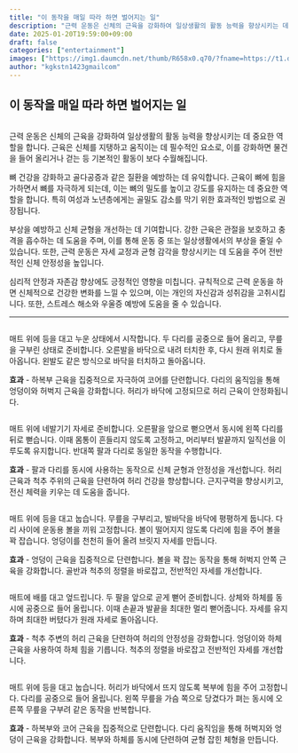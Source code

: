 ```yaml
---
title: "이 동작을 매일 따라 하면 벌어지는 일"
description: "근력 운동은 신체의 근육을 강화하여 일상생활의 활동 능력을 향상시키는 데 중요한 역할을 합니다. 근육은 신체를 지탱하고 움직이는 데 필수적인 요소로, 이를 강화하면 물건을 들어 올리거나 걷는 등 기본적인 활동이 보다 수월해집니다."
date: 2025-01-20T19:59:00+09:00
draft: false
categories: ["entertainment"]
images: ["https://img1.daumcdn.net/thumb/R658x0.q70/?fname=https://t1.daumcdn.net/news/202501/20/tenbody/20250120171720984xakf.jpg", "https://t1.daumcdn.net/news/202501/20/tenbody/20250120171721635kdkt.gif", "https://t1.daumcdn.net/news/202501/20/tenbody/20250120171722059rlig.gif", "https://t1.daumcdn.net/news/202501/20/tenbody/20250120171722501fuzz.gif", "https://t1.daumcdn.net/news/202501/20/tenbody/20250120171722857nhek.gif"]
author: "kgkstn1423gmailcom"
---
```


<h2 >이 동작을 매일 따라 하면 벌어지는 일</h2> <figure ><img src="https://img1.daumcdn.net/thumb/R658x0.q70/?fname=https://t1.daumcdn.net/news/202501/20/tenbody/20250120171720984xakf.jpg" alt=""/></figure> <p>근력 운동은 신체의 근육을 강화하여 일상생활의 활동 능력을 향상시키는 데 중요한 역할을 합니다. 근육은 신체를 지탱하고 움직이는 데 필수적인 요소로, 이를 강화하면 물건을 들어 올리거나 걷는 등 기본적인 활동이 보다 수월해집니다.</p> <p>뼈 건강을 강화하고 골다공증과 같은 질환을 예방하는 데 유익합니다. 근육이 뼈에 힘을 가하면서 뼈를 자극하게 되는데, 이는 뼈의 밀도를 높이고 강도를 유지하는 데 중요한 역할을 합니다. 특히 여성과 노년층에게는 골밀도 감소를 막기 위한 효과적인 방법으로 권장됩니다.</p> <p>부상을 예방하고 신체 균형을 개선하는 데 기여합니다. 강한 근육은 관절을 보호하고 충격을 흡수하는 데 도움을 주며, 이를 통해 운동 중 또는 일상생활에서의 부상을 줄일 수 있습니다. 또한, 근력 운동은 자세 교정과 균형 감각을 향상시키는 데 도움을 주어 전반적인 신체 안정성을 높입니다.</p> <p>심리적 안정과 자존감 향상에도 긍정적인 영향을 미칩니다. 규칙적으로 근력 운동을 하면 신체적으로 건강한 변화를 느낄 수 있으며, 이는 개인의 자신감과 성취감을 고취시킵니다. 또한, 스트레스 해소와 우울증 예방에 도움을 줄 수 있습니다.</p> <hr /> <figure ><img src="https://t1.daumcdn.net/news/202501/20/tenbody/20250120171721635kdkt.gif" alt=""/></figure> <p>매트 위에 등을 대고 누운 상태에서 시작합니다. 두 다리를 공중으로 들어 올리고, 무릎을 구부린 상태로 준비합니다. 오른발을 바닥으로 내려 터치한 후, 다시 원래 위치로 돌아옵니다. 왼발도 같은 방식으로 바닥을 터치하고 돌아옵니다.</p> <p><strong>효과</strong> - 하복부 근육을 집중적으로 자극하여 코어를 단련합니다. 다리의 움직임을 통해 엉덩이와 허벅지 근육을 강화합니다. 허리가 바닥에 고정되므로 허리 근육이 안정화됩니다.</p> <figure ><img src="https://t1.daumcdn.net/news/202501/20/tenbody/20250120171722059rlig.gif" alt=""/></figure> <p>매트 위에 네발기기 자세로 준비합니다. 오른팔을 앞으로 뻗으면서 동시에 왼쪽 다리를 뒤로 뻗습니다. 이때 몸통이 흔들리지 않도록 고정하고, 머리부터 발끝까지 일직선을 이루도록 유지합니다. 반대쪽 팔과 다리로 동일한 동작을 수행합니다.</p> <p><strong>효과</strong> - 팔과 다리를 동시에 사용하는 동작으로 신체 균형과 안정성을 개선합니다. 허리 근육과 척추 주위의 근육을 단련하여 허리 건강을 향상합니다. 근지구력을 향상시키고, 전신 체력을 키우는 데 도움을 줍니다.</p> <figure ><img src="https://t1.daumcdn.net/news/202501/20/tenbody/20250120171722501fuzz.gif" alt=""/></figure> <p>매트 위에 등을 대고 눕습니다. 무릎을 구부리고, 발바닥을 바닥에 평평하게 둡니다. 다리 사이에 운동용 볼을 끼워 고정합니다. 볼이 떨어지지 않도록 다리에 힘을 주어 볼을 꽉 잡습니다. 엉덩이를 천천히 들어 올려 브릿지 자세를 만듭니다.</p> <p><strong>효과</strong> - 엉덩이 근육을 집중적으로 단련합니다. 볼을 꽉 잡는 동작을 통해 허벅지 안쪽 근육을 강화합니다. 골반과 척추의 정렬을 바로잡고, 전반적인 자세를 개선합니다.</p> <figure ><img src="https://t1.daumcdn.net/news/202501/20/tenbody/20250120171722857nhek.gif" alt=""/></figure> <p>매트에 배를 대고 엎드립니다. 두 팔을 앞으로 곧게 뻗어 준비합니다. 상체와 하체를 동시에 공중으로 들어 올립니다. 이때 손끝과 발끝을 최대한 멀리 뻗어줍니다. 자세를 유지하며 최대한 버텼다가 원래 자세로 돌아옵니다.</p> <p><strong>효과</strong> - 척추 주변의 허리 근육을 단련하여 허리의 안정성을 강화합니다. 엉덩이와 하체 근육을 사용하여 하체 힘을 기릅니다. 척추의 정렬을 바로잡고 전반적인 자세를 개선합니다.</p> <figure ><img src="https://t1.daumcdn.net/news/202501/20/tenbody/20250120171723168bzia.gif" alt=""/></figure> <p>매트 위에 등을 대고 눕습니다. 허리가 바닥에서 뜨지 않도록 복부에 힘을 주어 고정합니다. 다리를 공중으로 들어 올립니다. 왼쪽 무릎을 가슴 쪽으로 당겼다가 펴는 동시에 오른쪽 무릎을 구부려 같은 동작을 반복합니다.</p> <p><strong>효과</strong> - 하복부와 코어 근육을 집중적으로 단련합니다. 다리 움직임을 통해 허벅지와 엉덩이 근육을 강화합니다. 복부와 하체를 동시에 단련하여 균형 잡힌 체형을 만듭니다.</p>